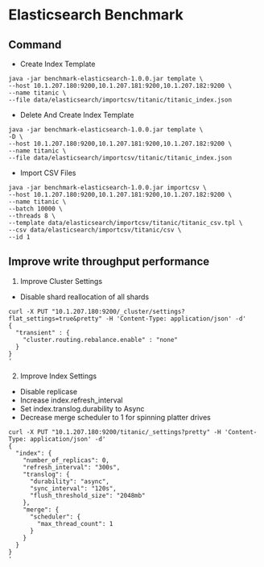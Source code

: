 # Elasticsearch Benchmark

## Command

* Create Index Template

```shell
java -jar benchmark-elasticsearch-1.0.0.jar template \
--host 10.1.207.180:9200,10.1.207.181:9200,10.1.207.182:9200 \
--name titanic \
--file data/elasticsearch/importcsv/titanic/titanic_index.json
```

* Delete And Create Index Template 

```shell
java -jar benchmark-elasticsearch-1.0.0.jar template \
-D \
--host 10.1.207.180:9200,10.1.207.181:9200,10.1.207.182:9200 \
--name titanic \
--file data/elasticsearch/importcsv/titanic/titanic_index.json
```

* Import CSV Files

```shell
java -jar benchmark-elasticsearch-1.0.0.jar importcsv \
--host 10.1.207.180:9200,10.1.207.181:9200,10.1.207.182:9200 \
--name titanic \
--batch 10000 \
--threads 8 \
--template data/elasticsearch/importcsv/titanic/titanic_csv.tpl \
--csv data/elasticsearch/importcsv/titanic/csv \
--id 1
```

## Improve write throughput performance

1. Improve Cluster Settings
 
* Disable shard reallocation of all shards

```shell
curl -X PUT "10.1.207.180:9200/_cluster/settings?flat_settings=true&pretty" -H 'Content-Type: application/json' -d'
{
  "transient" : {
    "cluster.routing.rebalance.enable" : "none"
  }
}
'
```

2. Improve Index Settings

* Disable replicase
* Increase index.refresh_interval
* Set index.translog.durability to Async
* Decrease merge scheduler to 1 for spinning platter drives

```shell
curl -X PUT "10.1.207.180:9200/titanic/_settings?pretty" -H 'Content-Type: application/json' -d'
{
  "index": {
    "number_of_replicas": 0,
    "refresh_interval": "300s",
    "translog": {
      "durability": "async",
      "sync_interval": "120s",
      "flush_threshold_size": "2048mb"
    },
    "merge": {
      "scheduler": {
        "max_thread_count": 1
      }
    }
  }
}
'